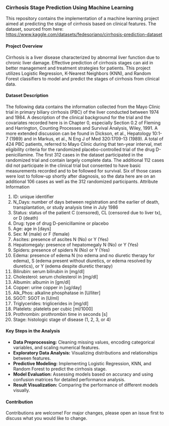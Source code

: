 ### Cirrhosis Stage Prediction Using Machine Learning

This repository contains the implementation of a machine learning project aimed at predicting the stage of cirrhosis based on clinical features. The dataset, sourced from here:
https://www.kaggle.com/datasets/fedesoriano/cirrhosis-prediction-dataset

#### Project Overview

Cirrhosis is a liver disease characterized by abnormal liver function due to chronic liver damage. Effective prediction of cirrhosis stages can aid in better management and treatment strategies for patients. This project utilizes Logistic Regression, K-Nearest Neighbors (KNN), and Random Forest classifiers to model and predict the stages of cirrhosis from clinical data.

#### Dataset Description

The following data contains the information collected from the Mayo Clinic trial in primary biliary cirrhosis (PBC) of the liver conducted between 1974 and 1984. A description of the clinical background for the trial and the covariates recorded here is in Chapter 0, especially Section 0.2 of Fleming and Harrington, Counting
Processes and Survival Analysis, Wiley, 1991. A more extended discussion can be found in Dickson, et al., Hepatology 10:1-7 (1989) and in Markus, et al., N Eng J of Med 320:1709-13 (1989).
A total of 424 PBC patients, referred to Mayo Clinic during that ten-year interval, met eligibility criteria for the randomized placebo-controlled trial of the drug D-penicillamine. The first 312 cases in the dataset participated in the randomized trial and contain largely complete data. The additional 112 cases did not participate in the clinical trial but consented to have basic measurements recorded and to be followed for survival. Six of those cases were lost to follow-up shortly after diagnosis, so the data here are on an additional 106 cases as well as the 312 randomized participants.
Attribute Information
  1) ID: unique identifier
  2) N_Days: number of days between registration and the earlier of death, transplantation, or study analysis time in July 1986
  3) Status: status of the patient C (censored), CL (censored due to liver tx), or D (death)
  4) Drug: type of drug D-penicillamine or placebo
  5) Age: age in [days]
  6) Sex: M (male) or F (female)
  7) Ascites: presence of ascites N (No) or Y (Yes)
  8) Hepatomegaly: presence of hepatomegaly N (No) or Y (Yes)
  9) Spiders: presence of spiders N (No) or Y (Yes)
  10) Edema: presence of edema N (no edema and no diuretic therapy for edema), S (edema present without diuretics, or edema resolved by diuretics), or Y (edema despite diuretic therapy)
  11) Bilirubin: serum bilirubin in [mg/dl]
  12) Cholesterol: serum cholesterol in [mg/dl]
  13) Albumin: albumin in [gm/dl]
  14) Copper: urine copper in [ug/day]
  15) Alk_Phos: alkaline phosphatase in [U/liter]
  16) SGOT: SGOT in [U/ml]
  17) Triglycerides: triglicerides in [mg/dl]
  18) Platelets: platelets per cubic [ml/1000]
  19) Prothrombin: prothrombin time in seconds [s]
  20) Stage: histologic stage of disease (1, 2, 3, or 4)


#### Key Steps in the Analysis
- **Data Preprocessing:** Cleaning missing values, encoding categorical variables, and scaling numerical features.
- **Exploratory Data Analysis:** Visualizing distributions and relationships between features.
- **Predictive Modeling:** Implementing Logistic Regression, KNN, and Random Forest to predict the cirrhosis stage.
- **Model Evaluation:** Assessing models based on accuracy and using confusion matrices for detailed performance analysis.
- **Result Visualization:** Comparing the performance of different models visually.

#### Contribution

Contributions are welcome! For major changes, please open an issue first to discuss what you would like to change.
